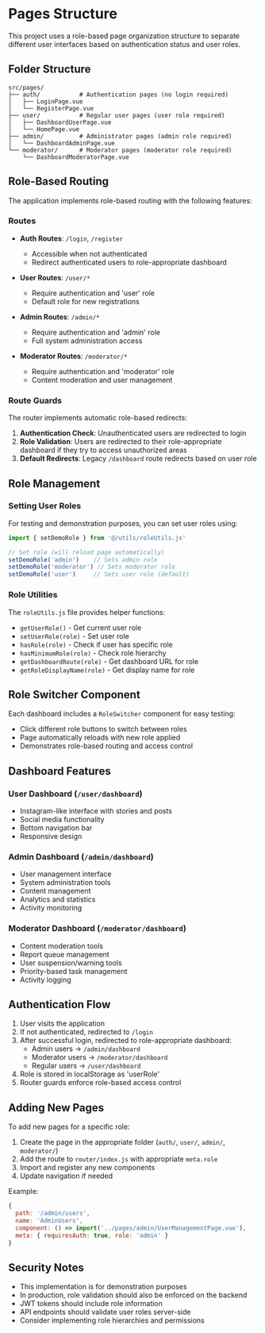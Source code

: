 # Pages Structure

This project uses a role-based page organization structure to separate different user interfaces based on authentication status and user roles.

## Folder Structure

```
src/pages/
├── auth/           # Authentication pages (no login required)
│   ├── LoginPage.vue
│   └── RegisterPage.vue
├── user/           # Regular user pages (user role required)
│   ├── DashboardUserPage.vue
│   └── HomePage.vue
├── admin/          # Administrator pages (admin role required)
│   └── DashboardAdminPage.vue
└── moderator/      # Moderator pages (moderator role required)
    └── DashboardModeratorPage.vue
```

## Role-Based Routing

The application implements role-based routing with the following features:

### Routes

- **Auth Routes**: `/login`, `/register`
  - Accessible when not authenticated
  - Redirect authenticated users to role-appropriate dashboard

- **User Routes**: `/user/*`
  - Require authentication and 'user' role
  - Default role for new registrations

- **Admin Routes**: `/admin/*`
  - Require authentication and 'admin' role
  - Full system administration access

- **Moderator Routes**: `/moderator/*`
  - Require authentication and 'moderator' role
  - Content moderation and user management

### Route Guards

The router implements automatic role-based redirects:

1. **Authentication Check**: Unauthenticated users are redirected to login
2. **Role Validation**: Users are redirected to their role-appropriate dashboard if they try to access unauthorized areas
3. **Default Redirects**: Legacy `/dashboard` route redirects based on user role

## Role Management

### Setting User Roles

For testing and demonstration purposes, you can set user roles using:

```javascript
import { setDemoRole } from '@/utils/roleUtils.js'

// Set role (will reload page automatically)
setDemoRole('admin')    // Sets admin role
setDemoRole('moderator') // Sets moderator role
setDemoRole('user')     // Sets user role (default)
```

### Role Utilities

The `roleUtils.js` file provides helper functions:

- `getUserRole()` - Get current user role
- `setUserRole(role)` - Set user role
- `hasRole(role)` - Check if user has specific role
- `hasMinimumRole(role)` - Check role hierarchy
- `getDashboardRoute(role)` - Get dashboard URL for role
- `getRoleDisplayName(role)` - Get display name for role

## Role Switcher Component

Each dashboard includes a `RoleSwitcher` component for easy testing:

- Click different role buttons to switch between roles
- Page automatically reloads with new role applied
- Demonstrates role-based routing and access control

## Dashboard Features

### User Dashboard (`/user/dashboard`)
- Instagram-like interface with stories and posts
- Social media functionality
- Bottom navigation bar
- Responsive design

### Admin Dashboard (`/admin/dashboard`)
- User management interface
- System administration tools
- Content management
- Analytics and statistics
- Activity monitoring

### Moderator Dashboard (`/moderator/dashboard`)
- Content moderation tools
- Report queue management
- User suspension/warning tools
- Priority-based task management
- Activity logging

## Authentication Flow

1. User visits the application
2. If not authenticated, redirected to `/login`
3. After successful login, redirected to role-appropriate dashboard:
   - Admin users → `/admin/dashboard`
   - Moderator users → `/moderator/dashboard`
   - Regular users → `/user/dashboard`
4. Role is stored in localStorage as 'userRole'
5. Router guards enforce role-based access control

## Adding New Pages

To add new pages for a specific role:

1. Create the page in the appropriate folder (`auth/`, `user/`, `admin/`, `moderator/`)
2. Add the route to `router/index.js` with appropriate `meta.role`
3. Import and register any new components
4. Update navigation if needed

Example:
```javascript
{
  path: '/admin/users',
  name: 'AdminUsers',
  component: () => import('../pages/admin/UserManagementPage.vue'),
  meta: { requiresAuth: true, role: 'admin' }
}
```

## Security Notes

- This implementation is for demonstration purposes
- In production, role validation should also be enforced on the backend
- JWT tokens should include role information
- API endpoints should validate user roles server-side
- Consider implementing role hierarchies and permissions